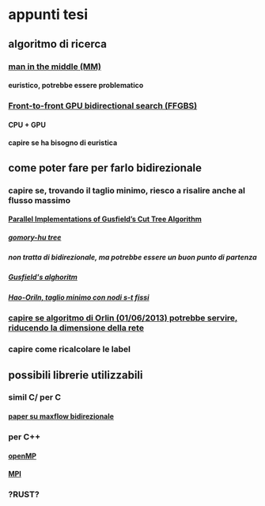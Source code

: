 # appunti tesi

## algoritmo di ricerca

### [man in the middle (MM)](https://ojs.aaai.org/index.php/AAAI/article/view/10436)

#### euristico, potrebbe essere problematico

### [Front-to-front GPU bidirectional search (FFGBS)](https://link.springer.com/article/10.1007/s10589-021-00303-5#Sec6)

#### CPU + GPU

#### capire se ha bisogno di euristica

## come poter fare per farlo bidirezionale

### capire se, trovando il taglio minimo, riesco a risalire anche al flusso massimo

#### [Parallel Implementations of Gusfield’s Cut Tree Algorithm](https://link.springer.com/content/pdf/10.1007%2F978-3-642-24650-0.pdf)

##### [gomory-hu tree](https://epubs.siam.org/doi/10.1137/0109047)

##### non tratta di bidirezionale, ma potrebbe essere un buon punto di partenza

##### [Gusfield's alghoritm](https://epubs.siam.org/doi/abs/10.1137/0219009)

##### [Hao-Oriln, taglio minimo con nodi s-t fissi](https://citeseerx.ist.psu.edu/viewdoc/download?doi=10.1.1.95.2427&rep=rep1&type=pdf)

### [capire se algoritmo di Orlin (01/06/2013) potrebbe servire, riducendo la dimensione della rete](https://dl.acm.org/doi/pdf/10.1145/2488608.2488705)

### capire come ricalcolare le label

## possibili librerie utilizzabili
### simil C/ per C

#### [paper su maxflow bidirezionale](https://dl.acm.org/doi/pdf/10.1145/1989493.1989511)

### per C++

#### [openMP](https://www.openmp.org/)

#### [MPI](https://mpitutorial.com/tutorials/mpi-introduction/)

### ?RUST?